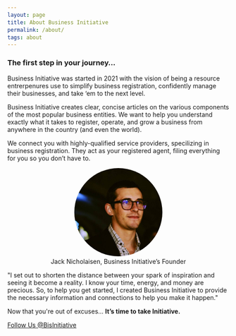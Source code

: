 ```yaml
---
layout: page
title: About Business Initiative
permalink: /about/
tags: about
---
```


### The first step in your journey…

Business Initiative was started in 2021 with the vision of being a resource entrerpenures use to simplify business registration, confidently manage their businesses, and take ‘em to the next level.

Business Initiative creates clear, concise articles on the various components of the most popular business entities. We want to help you understand exactly what it takes to register, operate, and grow a business from anywhere in the country (and even the world). 

We connect you with highly-qualified service providers, specilizing in business registration. They act as your registered agent, filing everything for you so you don’t have to. 

<figure>
<center>
<img alt="businessinitiative.org" src="/images/jack-nicholaisen-business-initiative.jpeg" width="200" height="200" style="border-radius: 50%;" /> 
<figcaption> Jack Nicholaisen, Business Initiative’s Founder
</figcaption>
</center>
  </figure>

"I set out to shorten the distance between your spark of inspiration and seeing it become a reality. I know your time, energy, and money are precious. So, to help you get started, I created Business Initiative to provide the necessary information and connections to help you make it happen." 

Now that you're out of excuses… **It’s time to take Initiative.**

[Follow Us @BisInitiative](https://twitter.com/BisInitiative?ref_src=twsrc%5Etfw)
